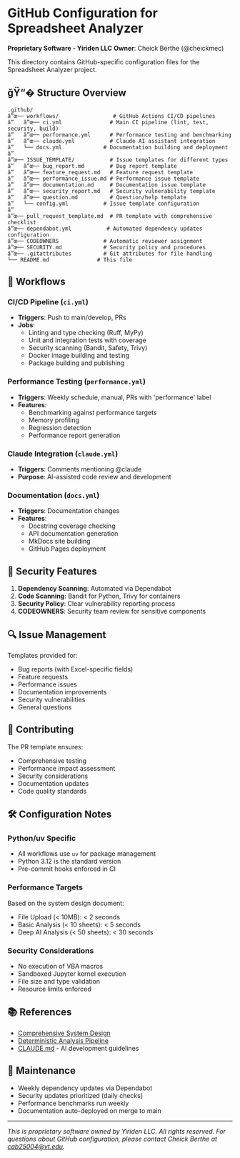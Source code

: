 # GitHub Configuration for Spreadsheet Analyzer

**Proprietary Software - Yiriden LLC**
**Owner**: Cheick Berthe (@cheickmec)

This directory contains GitHub-specific configuration files for the Spreadsheet Analyzer project.

## ğŸ“� Structure Overview

```
.github/
â”œ── workflows/                 # GitHub Actions CI/CD pipelines
â”   â”œ── ci.yml               # Main CI pipeline (lint, test, security, build)
â”   â”œ── performance.yml      # Performance testing and benchmarking
â”   â”œ── claude.yml           # Claude AI assistant integration
â”   └── docs.yml             # Documentation building and deployment
â”
â”œ── ISSUE_TEMPLATE/           # Issue templates for different types
â”   â”œ── bug_report.md        # Bug report template
â”   â”œ── feature_request.md   # Feature request template
â”   â”œ── performance_issue.md # Performance issue template
â”   â”œ── documentation.md     # Documentation issue template
â”   â”œ── security_report.md   # Security vulnerability template
â”   â”œ── question.md          # Question/help template
â”   └── config.yml           # Issue template configuration
â”
â”œ── pull_request_template.md  # PR template with comprehensive checklist
â”œ── dependabot.yml           # Automated dependency updates configuration
â”œ── CODEOWNERS              # Automatic reviewer assignment
â”œ── SECURITY.md             # Security policy and procedures
â”œ── .gitattributes          # Git attributes for file handling
└── README.md               # This file
```

## 🚀 Workflows

### CI/CD Pipeline (`ci.yml`)

- **Triggers**: Push to main/develop, PRs
- **Jobs**:
  - Linting and type checking (Ruff, MyPy)
  - Unit and integration tests with coverage
  - Security scanning (Bandit, Safety, Trivy)
  - Docker image building and testing
  - Package building and publishing

### Performance Testing (`performance.yml`)

- **Triggers**: Weekly schedule, manual, PRs with 'performance' label
- **Features**:
  - Benchmarking against performance targets
  - Memory profiling
  - Regression detection
  - Performance report generation

### Claude Integration (`claude.yml`)

- **Triggers**: Comments mentioning @claude
- **Purpose**: AI-assisted code review and development

### Documentation (`docs.yml`)

- **Triggers**: Documentation changes
- **Features**:
  - Docstring coverage checking
  - API documentation generation
  - MkDocs site building
  - GitHub Pages deployment

## 🔐 Security Features

1. **Dependency Scanning**: Automated via Dependabot
1. **Code Scanning**: Bandit for Python, Trivy for containers
1. **Security Policy**: Clear vulnerability reporting process
1. **CODEOWNERS**: Security team review for sensitive components

## 🔍 Issue Management

Templates provided for:

- Bug reports (with Excel-specific fields)
- Feature requests
- Performance issues
- Documentation improvements
- Security vulnerabilities
- General questions

## 🤝 Contributing

The PR template ensures:

- Comprehensive testing
- Performance impact assessment
- Security considerations
- Documentation updates
- Code quality standards

## 🛠️ Configuration Notes

### Python/uv Specific

- All workflows use `uv` for package management
- Python 3.12 is the standard version
- Pre-commit hooks enforced in CI

### Performance Targets

Based on the system design document:

- File Upload (< 10MB): < 2 seconds
- Basic Analysis (< 10 sheets): < 5 seconds
- Deep AI Analysis (< 50 sheets): < 30 seconds

### Security Considerations

- No execution of VBA macros
- Sandboxed Jupyter kernel execution
- File size and type validation
- Resource limits enforced

## 📚 References

- [Comprehensive System Design](../docs/design/comprehensive-system-design.md)
- [Deterministic Analysis Pipeline](../docs/design/deterministic-analysis-pipeline.md)
- [CLAUDE.md](../CLAUDE.md) - AI development guidelines

## 🔄 Maintenance

- Weekly dependency updates via Dependabot
- Security updates prioritized (daily checks)
- Performance benchmarks run weekly
- Documentation auto-deployed on merge to main

______________________________________________________________________

*This is proprietary software owned by Yiriden LLC. All rights reserved.*
*For questions about GitHub configuration, please contact Cheick Berthe at cab25004@vt.edu.*
